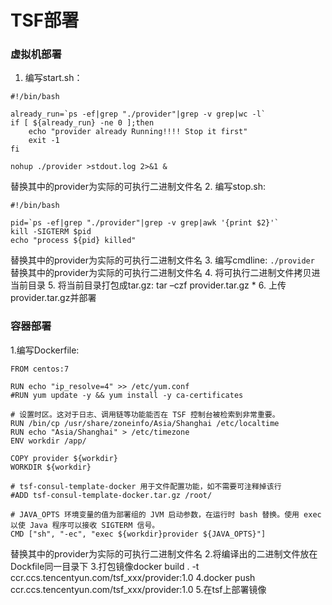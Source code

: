 # TSF部署
### 虚拟机部署
1. 编写start.sh：
```
#!/bin/bash

already_run=`ps -ef|grep "./provider"|grep -v grep|wc -l`
if [ ${already_run} -ne 0 ];then
	echo "provider already Running!!!! Stop it first"
	exit -1
fi

nohup ./provider >stdout.log 2>&1 &
```
替换其中的provider为实际的可执行二进制文件名
2. 编写stop.sh:
```
#!/bin/bash

pid=`ps -ef|grep "./provider"|grep -v grep|awk '{print $2}'`
kill -SIGTERM $pid
echo "process ${pid} killed"
```
替换其中的provider为实际的可执行二进制文件名
3. 编写cmdline:
`./provider`
替换其中的provider为实际的可执行二进制文件名
4. 将可执行二进制文件拷贝进当前目录
5. 将当前目录打包成tar.gz: tar –czf provider.tar.gz * 
6. 上传provider.tar.gz并部署
   
### 容器部署
1.编写Dockerfile:
```
FROM centos:7

RUN echo "ip_resolve=4" >> /etc/yum.conf
#RUN yum update -y && yum install -y ca-certificates

# 设置时区。这对于日志、调用链等功能能否在 TSF 控制台被检索到非常重要。
RUN /bin/cp /usr/share/zoneinfo/Asia/Shanghai /etc/localtime
RUN echo "Asia/Shanghai" > /etc/timezone
ENV workdir /app/

COPY provider ${workdir}
WORKDIR ${workdir}

# tsf-consul-template-docker 用于文件配置功能，如不需要可注释掉该行
#ADD tsf-consul-template-docker.tar.gz /root/

# JAVA_OPTS 环境变量的值为部署组的 JVM 启动参数，在运行时 bash 替换。使用 exec 以使 Java 程序可以接收 SIGTERM 信号。
CMD ["sh", "-ec", "exec ${workdir}provider ${JAVA_OPTS}"]
```
替换其中的provider为实际的可执行二进制文件名
2.将编译出的二进制文件放在Dockfile同一目录下
3.打包镜像docker build . -t ccr.ccs.tencentyun.com/tsf_xxx/provider:1.0
4.docker push ccr.ccs.tencentyun.com/tsf_xxx/provider:1.0
5.在tsf上部署镜像